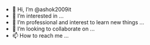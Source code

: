 - 👋 Hi, I’m @ashok2009it
- 👀 I’m interested in ...
- 🌱 I’m professional and interest to learn new things ...
- 💞️ I’m looking to collaborate on ...
- 📫 How to reach me ...

<!---
ashok2009it/ashok2009it is a ✨ special ✨ repository because its `README.md` (this file) appears on your GitHub profile.
You can click the Preview link to take a look at your changes.
--->
